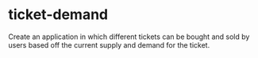 # ticket-demand
 Create an application in which different tickets can be bought and sold by users based off the current supply and demand for the ticket.

